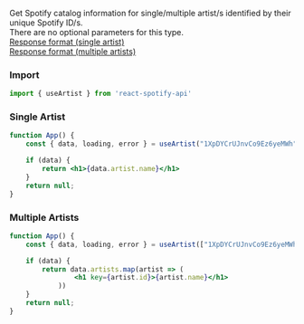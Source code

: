Get Spotify catalog information for single/multiple artist/s identified by their unique Spotify ID/s.<br/>
There are no optional parameters for this type.<br/>
[Response format (single artist)](https://developer.spotify.com/documentation/web-api/reference/artists/get-artist/#response-format)<br/>
[Response format (multiple artists)](https://developer.spotify.com/documentation/web-api/reference/artists/get-several-artists/#response-format)<br/>

### Import
```js static
import { useArtist } from 'react-spotify-api'
```

### Single Artist
```jsx static
function App() {
    const { data, loading, error } = useArtist("1XpDYCrUJnvCo9Ez6yeMWh")

    if (data) {
        return <h1>{data.artist.name}</h1>
    } 
    return null;
}
```

### Multiple Artists
```jsx static
function App() {
    const { data, loading, error } = useArtist(["1XpDYCrUJnvCo9Ez6yeMWh","7jy3rLJdDQY21OgRLCZ9sD"])

    if (data) {
        return data.artists.map(artist => (
                <h1 key={artist.id}>{artist.name}</h1>
            ))
    } 
    return null;
}
```